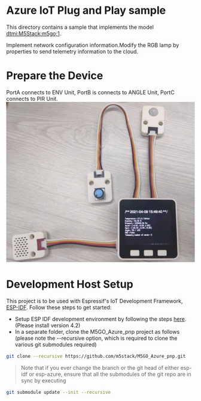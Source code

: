 # Azure IoT Plug and Play sample

This directory contains a sample that implements the model [dtmi:M5Stack:m5go;1](https://github.com/Azure/iot-plugandplay-models/blob/main/dtmi/m5stack/m5go-1.json).

Implement network configuration information.Modify the RGB lamp by properties to send telemetry information to the cloud.

# Prepare the Device

PortA connects to ENV Unit, PortB is connects to ANGLE Unit, PortC connects to PIR Unit.
![hardwareConnection](./docs/m5go.jpg)

# Development Host Setup

This project is to be used with Espressif's IoT Development Framework, [ESP-IDF](https://github.com/espressif/esp-idf). Follow these steps to get started:

- Setup ESP IDF development environment by following the steps [here](https://docs.espressif.com/projects/esp-idf/en/v4.2/esp32/index.html).(Please install version 4.2)
- In a separate folder, clone the M5GO_Azure_pnp project as follows (please note the --recursive option, which is required to clone the various git submodules required)

``` bash
git clone --recursive https://github.com/m5stack/M5GO_Azure_pnp.git
```

> Note that if you ever change the branch or the git head of either esp-idf or esp-azure, ensure that all the submodules of the git repo are in sync by executing 
``` bash
git submodule update --init --recursive
```
